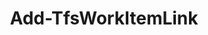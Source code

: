 ﻿---
title: Add-TfsWorkItemLink
breadcrumbs: [ "WorkItem", "Linking" ]
parent: "WorkItem.Linking"
description: "Adds a link between two work items. "
remarks: 
parameterSets: 
  "_All_": [ BypassRules, Collection, Comment, LinkType, Passthru, Server, SuppressNotifications, TargetWorkItem, WorkItem ] 
  "Link to work item":  
    WorkItem: 
      type: "object"  
      position: "0"  
      required: true  
    TargetWorkItem: 
      type: "object"  
      position: "1"  
      required: true  
    LinkType: 
      type: "WorkItemLinkType"  
      position: "2"  
      required: true  
    BypassRules: 
      type: "SwitchParameter"  
    Collection: 
      type: "object"  
    Comment: 
      type: "string"  
    Passthru: 
      type: "SwitchParameter"  
    Server: 
      type: "object"  
    SuppressNotifications: 
      type: "SwitchParameter" 
parameters: 
  - name: "WorkItem" 
    description: "Specifies the work item to link from. " 
    required: true 
    globbing: false 
    pipelineInput: "true (ByValue)" 
    position: 0 
    type: "object" 
    aliases: [ Id,From ] 
  - name: "Id" 
    description: "Specifies the work item to link from. This is an alias of the WorkItem parameter." 
    required: true 
    globbing: false 
    pipelineInput: "true (ByValue)" 
    position: 0 
    type: "object" 
    aliases: [ Id,From ] 
  - name: "From" 
    description: "Specifies the work item to link from. This is an alias of the WorkItem parameter." 
    required: true 
    globbing: false 
    pipelineInput: "true (ByValue)" 
    position: 0 
    type: "object" 
    aliases: [ Id,From ] 
  - name: "TargetWorkItem" 
    description: "Specifies the work item to link to. " 
    required: true 
    globbing: false 
    position: 1 
    type: "object" 
    aliases: [ To ] 
  - name: "To" 
    description: "Specifies the work item to link to. This is an alias of the TargetWorkItem parameter." 
    required: true 
    globbing: false 
    position: 1 
    type: "object" 
    aliases: [ To ] 
  - name: "LinkType" 
    description: "Specifies the type of the link to create. Possible values: All, Parent, Child, Related, Predecessor, Successor, Duplicate, DuplicateOf, Tests, TestedBy, TestCase, SharedSteps, References, ReferencedBy, ProducesFor, ConsumesFrom, RemoteRelated, AttachedFile, Hyperlink, ArtifactLink" 
    required: true 
    globbing: false 
    position: 2 
    type: "WorkItemLinkType" 
    aliases: [ EndLinkType,Type ] 
    defaultValue: "All" 
  - name: "EndLinkType" 
    description: "Specifies the type of the link to create. Possible values: All, Parent, Child, Related, Predecessor, Successor, Duplicate, DuplicateOf, Tests, TestedBy, TestCase, SharedSteps, References, ReferencedBy, ProducesFor, ConsumesFrom, RemoteRelated, AttachedFile, Hyperlink, ArtifactLinkThis is an alias of the LinkType parameter." 
    required: true 
    globbing: false 
    position: 2 
    type: "WorkItemLinkType" 
    aliases: [ EndLinkType,Type ] 
    defaultValue: "All" 
  - name: "Type" 
    description: "Specifies the type of the link to create. Possible values: All, Parent, Child, Related, Predecessor, Successor, Duplicate, DuplicateOf, Tests, TestedBy, TestCase, SharedSteps, References, ReferencedBy, ProducesFor, ConsumesFrom, RemoteRelated, AttachedFile, Hyperlink, ArtifactLinkThis is an alias of the LinkType parameter." 
    required: true 
    globbing: false 
    position: 2 
    type: "WorkItemLinkType" 
    aliases: [ EndLinkType,Type ] 
    defaultValue: "All" 
  - name: "Passthru" 
    description: "Returns the results of the command. By default, this cmdlet does not generate any output. " 
    globbing: false 
    type: "SwitchParameter" 
    defaultValue: "False" 
  - name: "BypassRules" 
    description: "Bypasses any rule validation when saving the work item. Use it with caution, as this may leave the work item in an invalid state. " 
    globbing: false 
    type: "SwitchParameter" 
    defaultValue: "False" 
  - name: "SuppressNotifications" 
    description: "Do not fire any notifications for this change. Useful for bulk operations and automated processes. " 
    globbing: false 
    type: "SwitchParameter" 
    defaultValue: "False" 
  - name: "Comment" 
    description: "Defines a comment to add to the link. " 
    globbing: false 
    type: "string" 
  - name: "Collection" 
    description: "Specifies the URL to the Team Project Collection or Azure DevOps Organization to connect to, a TfsTeamProjectCollection object (Windows PowerShell only), or a VssConnection object. You can also connect to an Azure DevOps Services organizations by simply providing its name instead of the full URL. For more details, see the Get-TfsTeamProjectCollection cmdlet. When omitted, it defaults to the connection set by Connect-TfsTeamProjectCollection (if any). " 
    globbing: false 
    type: "object" 
    aliases: [ Organization ] 
  - name: "Organization" 
    description: "Specifies the URL to the Team Project Collection or Azure DevOps Organization to connect to, a TfsTeamProjectCollection object (Windows PowerShell only), or a VssConnection object. You can also connect to an Azure DevOps Services organizations by simply providing its name instead of the full URL. For more details, see the Get-TfsTeamProjectCollection cmdlet. When omitted, it defaults to the connection set by Connect-TfsTeamProjectCollection (if any). This is an alias of the Collection parameter." 
    globbing: false 
    type: "object" 
    aliases: [ Organization ] 
  - name: "Server" 
    description: "Specifies the URL to the Team Foundation Server to connect to, a TfsConfigurationServer object (Windows PowerShell only), or a VssConnection object. When omitted, it defaults to the connection set by Connect-TfsConfiguration (if any). For more details, see the Get-TfsConfigurationServer cmdlet. " 
    globbing: false 
    type: "object"
inputs: 
  - type: "System.Object" 
    description: "Specifies the work item to link from. "
outputs: 
notes: 
relatedLinks: 
  - text: "Online Version:" 
    uri: "https://tfscmdlets.dev/docs/cmdlets/WorkItem/Linking/Add-TfsWorkItemLink"
aliases: 
examples: 
---
